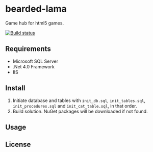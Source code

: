 bearded-lama
============

Game hub for html5 games.

[![Build status](https://ci.appveyor.com/api/projects/status/iimokk6wepsu9bxn)](https://ci.appveyor.com/project/knotsoftware/bearded-lama)

Requirements
------------

* Microsoft SQL Server
* .Net 4.0 Framework
* IIS

Install
-------

1. Initiate database and tables with `init_db.sql`, `init_tables.sql`, `init_procedures.sql` and `init_cat_table.sql`, in that order.
2. Build solution. NuGet packages will be downloaded if not found.

Usage
-----

License
-------
